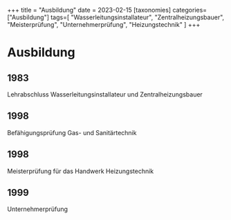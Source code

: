 +++
title = "Ausbildung"
date = 2023-02-15
[taxonomies]
categories=["Ausbildung"]
tags=[
    "Wasserleitungsinstallateur",
    "Zentralheizungsbauer",
    "Meisterprüfung",
    "Unternehmerprüfung",
    "Heizungstechnik"
]
+++

# Ausbildung

## 1983

Lehrabschluss Wasserleitungsinstallateur und Zentralheizungsbauer

## 1998

Befähigungsprüfung Gas- und Sanitärtechnik

## 1998

Meisterprüfung für das Handwerk Heizungstechnik

## 1999

Unternehmerprüfung
